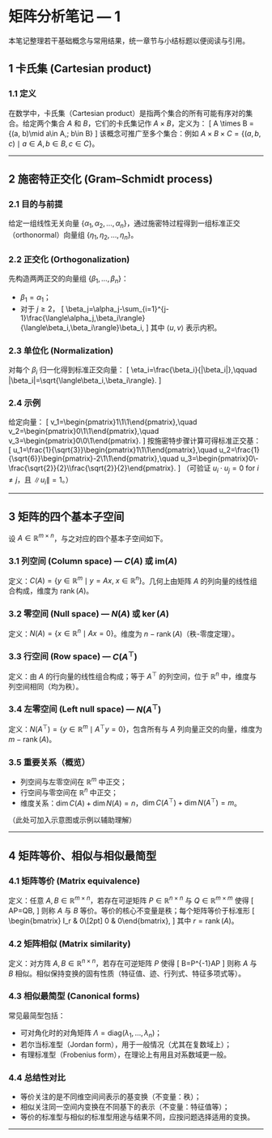 # 矩阵分析笔记 — 1

本笔记整理若干基础概念与常用结果，统一章节与小结标题以便阅读与引用。

## 1 卡氏集 (Cartesian product)

### 1.1 定义
在数学中，卡氏集（Cartesian product）是指两个集合的所有可能有序对的集合。给定两个集合 $A$ 和 $B$，它们的卡氏集记作 $A \times B$，定义为：
\[
A \times B = \{(a, b)\mid a\in A,\; b\in B\}
\]
该概念可推广至多个集合：例如 $A\times B\times C=\{(a,b,c)\mid a\in A,b\in B,c\in C\}$。

---

## 2 施密特正交化 (Gram–Schmidt process)

### 2.1 目的与前提
给定一组线性无关向量 $\{\alpha_1,\alpha_2,\dots,\alpha_n\}$，通过施密特过程得到一组标准正交（orthonormal）向量组 $\{\eta_1,\eta_2,\dots,\eta_n\}$。

### 2.2 正交化 (Orthogonalization)
先构造两两正交的向量组 $\{\beta_1,\dots,\beta_n\}$：
- $\beta_1=\alpha_1$；
- 对于 $j\ge2$，
\[
\beta_j=\alpha_j-\sum_{i=1}^{j-1}\frac{\langle\alpha_j,\beta_i\rangle}{\langle\beta_i,\beta_i\rangle}\beta_i,
\]
其中 $\langle u,v\rangle$ 表示内积。

### 2.3 单位化 (Normalization)
对每个 $\beta_i$ 归一化得到标准正交向量：
\[
\eta_i=\frac{\beta_i}{\|\beta_i\|},\qquad \|\beta_i\|=\sqrt{\langle\beta_i,\beta_i\rangle}.
\]

### 2.4 示例
给定向量：
\[
v_1=\begin{pmatrix}1\\1\\1\end{pmatrix},\quad
v_2=\begin{pmatrix}0\\1\\1\end{pmatrix},\quad
v_3=\begin{pmatrix}0\\0\\1\end{pmatrix}.
\]
按施密特步骤计算可得标准正交基：
\[
u_1=\frac{1}{\sqrt{3}}\begin{pmatrix}1\\1\\1\end{pmatrix},\quad
u_2=\frac{1}{\sqrt{6}}\begin{pmatrix}-2\\1\\1\end{pmatrix},\quad
u_3=\begin{pmatrix}0\\-\frac{\sqrt{2}}{2}\\\frac{\sqrt{2}}{2}\end{pmatrix}.
\]
（可验证 $u_i\cdot u_j=0$ for $i\ne j$，且 $\|u_i\|=1$。）

---

## 3 矩阵的四个基本子空间

设 $A\in\mathbb{R}^{m\times n}$，与之对应的四个基本子空间如下。

### 3.1 列空间 (Column space) — $C(A)$ 或 $\mathrm{im}(A)$
定义：$C(A)=\{y\in\mathbb{R}^m\mid y=Ax,\;x\in\mathbb{R}^n\}$。几何上由矩阵 $A$ 的列向量的线性组合构成，维度为 $\operatorname{rank}(A)$。

### 3.2 零空间 (Null space) — $N(A)$ 或 $\ker(A)$
定义：$N(A)=\{x\in\mathbb{R}^n\mid Ax=0\}$。维度为 $n-\operatorname{rank}(A)$（秩-零度定理）。

### 3.3 行空间 (Row space) — $C(A^\top)$
定义：由 $A$ 的行向量的线性组合构成；等于 $A^\top$ 的列空间，位于 $\mathbb{R}^n$ 中，维度与列空间相同（均为秩）。

### 3.4 左零空间 (Left null space) — $N(A^\top)$
定义：$N(A^\top)=\{y\in\mathbb{R}^m\mid A^\top y=0\}$，包含所有与 $A$ 列向量正交的向量，维度为 $m-\operatorname{rank}(A)$。

### 3.5 重要关系（概览）
- 列空间与左零空间在 $\mathbb{R}^m$ 中正交；
- 行空间与零空间在 $\mathbb{R}^n$ 中正交；
- 维度关系：$\dim C(A)+\dim N(A)=n$，$\dim C(A^\top)+\dim N(A^\top)=m$。

（此处可加入示意图或示例以辅助理解）

---

## 4 矩阵等价、相似与相似最简型

### 4.1 矩阵等价 (Matrix equivalence)
定义：任意 $A,B\in\mathbb{R}^{m\times n}$，若存在可逆矩阵 $P\in\mathbb{R}^{n\times n}$ 与 $Q\in\mathbb{R}^{m\times m}$ 使得
\[
AP=QB,
\]
则称 $A$ 与 $B$ 等价。等价的核心不变量是秩；每个矩阵等价于标准形
\[
\begin{bmatrix} I_r & 0\\[2pt] 0 & 0\end{bmatrix},
\]
其中 $r=\operatorname{rank}(A)$。

### 4.2 矩阵相似 (Matrix similarity)
定义：对方阵 $A,B\in\mathbb{R}^{n\times n}$，若存在可逆矩阵 $P$ 使得
\[
B=P^{-1}AP
\]
则称 $A$ 与 $B$ 相似。相似保持变换的固有性质（特征值、迹、行列式、特征多项式等）。

### 4.3 相似最简型 (Canonical forms)
常见最简型包括：
- 可对角化时的对角矩阵 $\Lambda=\mathrm{diag}(\lambda_1,\dots,\lambda_n)$；
- 若尔当标准型（Jordan form），用于一般情况（尤其在复数域上）；
- 有理标准型（Frobenius form），在理论上有用且对系数域更一般。

### 4.4 总结性对比
- 等价关注的是不同维空间间表示的基变换（不变量：秩）；
- 相似关注同一空间内变换在不同基下的表示（不变量：特征值等）；
- 等价的标准型与相似的标准型用途与结果不同，应按问题选择适用的变换。

---
